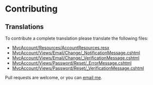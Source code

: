 Contributing
============

Translations
------------
To contribute a complete translation please translate the following files:

- [MvcAccount/Resources/AccountResources.resx](src/MvcAccount/Resources/AccountResources.resx)
- [MvcAccount/Views/Email/Change/_NotificationMessage.cshtml](src/MvcAccount/Views/Email/Change/_NotificationMessage.cshtml)
- [MvcAccount/Views/Email/Change/_VerificationMessage.cshtml](src/MvcAccount/Views/Email/Change/_VerificationMessage.cshtml)
- [MvcAccount/Views/Password/Reset/_ErrorMessage.cshtml](src/MvcAccount/Views/Password/Reset/_ErrorMessage.cshtml)
- [MvcAccount/Views/Password/Reset/_VerificationMessage.cshtml](src/MvcAccount/Views/Password/Reset/_VerificationMessage.cshtml)

Pull requests are welcome, or you can [email me](mailto:maxtoroq@gmail.com).
